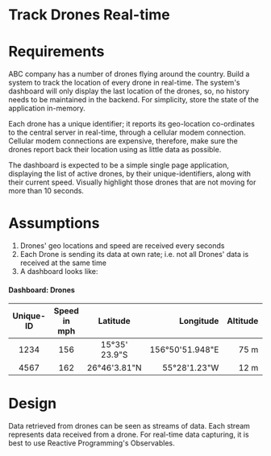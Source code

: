 # __Track Drones Real-time__

# Requirements  
ABC company has a number of drones flying around the country.  Build a system to track the location of every drone in real-time. The system's dashboard will only display the last location of the drones, so, no history needs to be maintained in the backend.  For simplicity, store the state of the application in-memory.

Each drone has a unique identifier; it reports its geo-location co-ordinates to the central server in real-time, through a cellular modem connection.  Cellular modem connections are expensive, therefore, make sure the drones report back their location using as little data as possible.

The dashboard is expected to be a simple single page application, displaying the list of active drones, by their unique-identifiers, along with their current speed.  Visually highlight those drones that are not moving for more than 10 seconds.


# Assumptions  
1. Drones' geo locations and speed are received every seconds
2. Each Drone is sending its data at own rate; i.e. not all Drones' data is received at the same time
3. A dashboard looks like:
#### Dashboard: Drones  

| Unique-ID   |Speed in mph  |Latitude            | Longitude            | Altitude   | Status       |
|:-----------:|:------------:|:------------------:| --------------------:| ----------:| ------------:|
| 1234        | 156          | 15&deg;35' 23.9"S  | 156&deg;50'51.948"E  | 75 m       | Active       |
| 4567        | 162          | 26&deg;46'3.81"N   | 55&deg;28'1.23"W     | 12 m       | __Inactive__ |

# Design  

Data retrieved from drones can be seen as streams of data. Each stream represents data received from a drone.  For real-time data capturing, it is best to use Reactive Programming's Observables.
